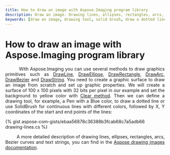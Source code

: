```yaml
---
title: How to draw an image with Aspose.Imaging program library
description: Draw an image. Drawing lines, ellipses, rectangles, arcs, Bezier curves and strings.
keywords: [draw an image, drawing tool, solid brush, draw a dotted line]
---
```


# How to draw an image with Aspose.Imaging program library

<p align='justify'>
&nbsp;&nbsp;&nbsp;&nbsp;&nbsp;&nbsp;&nbsp;&nbsp;
With Aspose.Imaging you can use several methods to draw graphics primitives such as
<a href="https://reference.aspose.com/drawing/net/system.drawing/graphics/drawline/">DrawLine</a>, 
<a href="https://reference.aspose.com/drawing/net/system.drawing/graphics/drawellipse">DrawEllipse</a>, 
<a href="https://reference.aspose.com/drawing/net/system.drawing/graphics/drawrectangle">DrawRectangle</a>,
<a href="https://reference.aspose.com/drawing/net/system.drawing/graphics/drawarc">DrawArc</a>, 
<a href="https://reference.aspose.com/drawing/net/system.drawing/graphics/drawbezier">DrawBezier</a> and
<a href="https://reference.aspose.com/drawing/net/system.drawing/graphics/drawstring">DrawString</a>. 
You need to create a graphic surface to draw an image from scratch and set up graphic properties. We will create a surface of 100 x 100 pixels with 32 bits per pixel in our example and set the background to yellow color with <a href="https://reference.aspose.com/drawing/net/system.drawing/graphics/clear/">Clear method</a>. Then we can define a drawing tool, for example, a Pen with a Blue color, to draw a dotted line or use SolidBrush for continuous lines with different colors, followed by X, Y coordinates of the start and end points of the lines:
</p>

{% gist aspose-com-gists/ebaa56878c36388b3fcab68c7a5adb66 drawing-lines.cs %}

<p align='justify'>
&nbsp;&nbsp;&nbsp;&nbsp;&nbsp;&nbsp;&nbsp;&nbsp;
A more detailed description of drawing lines, ellipses, rectangles, arcs, Bezier curves and text strings, you can find in the <a href="https://docs.aspose.com/imaging/net/drawing-images/">Aspose drawing images documentation</a>.
</p>
